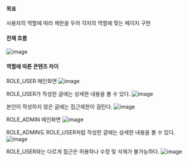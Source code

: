 #### 목표
사용자의 역할에 따라 제한을 두어 각자의 역할에 맞는 페이지 구현

#### 전체 흐름
![image](https://github.com/user-attachments/assets/50c32ec9-32ad-4d35-aef9-0a82a4b118b4)


#### 역할에 따른 콘텐츠 차이
ROLE_USER
메인화면
![image](https://github.com/user-attachments/assets/42102b29-d80c-4289-a157-b4306a3f2cfa)


ROLE_USER가 작성한 글에는 상세한 내용을 볼 수 있다.
![image](https://github.com/user-attachments/assets/81e37b9c-be6a-479e-9b26-777efd44f9b8)


본인이 작성하지 않은 글에는 접근제한이 걸린다.
![image](https://github.com/user-attachments/assets/bced2ed8-fd50-41de-8a30-4260a12f5c37)


ROLE_ADMIN
메인화면
![image](https://github.com/user-attachments/assets/54d4abf5-5ad1-4403-b4b2-6b682b541395)


ROLE_ADMIN도 ROLE_USER처럼 작성한 글에는 상세한 내용을 볼 수 있다.
![image](https://github.com/user-attachments/assets/d76739a8-647d-4669-98fd-b38ed50737ac)


ROLE_USER와는 다르게 접근은 허용하나 수정 및 삭제가 불가능하다.
![image](https://github.com/user-attachments/assets/0e1fbb96-5464-4cf4-9629-bb54d1498640)
